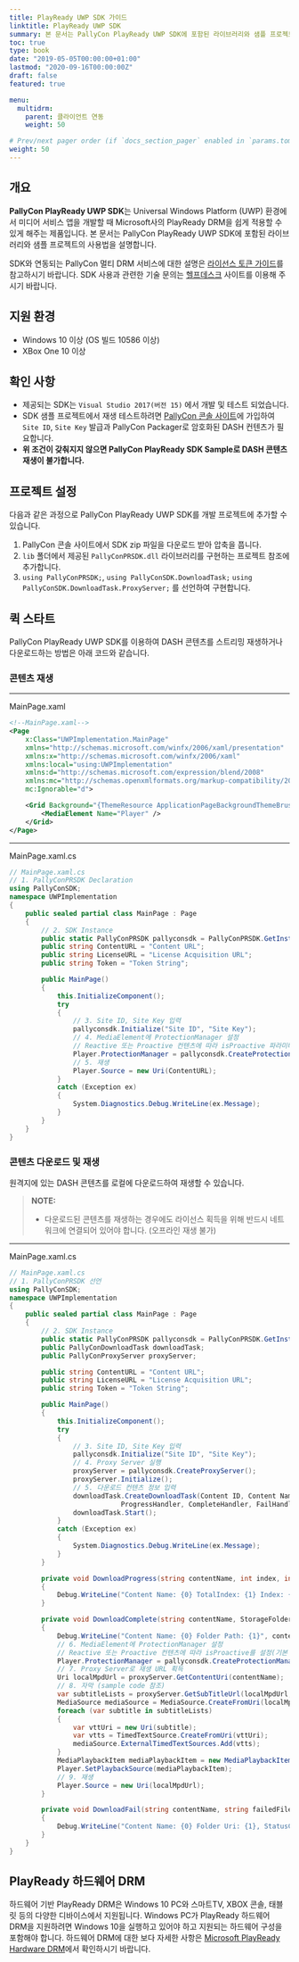 ```yaml
---
title: PlayReady UWP SDK 가이드
linktitle: PlayReady UWP SDK
summary: 본 문서는 PallyCon PlayReady UWP SDK에 포함된 라이브러리와 샘플 프로젝트의 사용법을 설명합니다.
toc: true
type: book
date: "2019-05-05T00:00:00+01:00"
lastmod: "2020-09-16T00:00:00Z"
draft: false
featured: true

menu:
  multidrm:
    parent: 클라이언트 연동
    weight: 50

# Prev/next pager order (if `docs_section_pager` enabled in `params.toml`)
weight: 50
---
```


## 개요

**PallyCon PlayReady UWP SDK**는 Universal Windows Platform (UWP) 환경에서 미디어 서비스 앱을 개발할 때 Microsoft사의 PlayReady DRM을 쉽게 적용할 수 있게 해주는 제품입니다. 본 문서는 PallyCon PlayReady UWP SDK에 포함된 라이브러리와 샘플 프로젝트의 사용법을 설명합니다.

SDK와 연동되는 PallyCon 멀티 DRM 서비스에 대한 설명은 [라이선스 토큰 가이드](../../license/license-token)를 참고하시기 바랍니다.
SDK 사용과 관련한 기술 문의는 [헬프데스크](https://pallycon.zendesk.com) 사이트를 이용해 주시기 바랍니다.

## 지원 환경

- Windows 10 이상 (OS 빌드 10586 이상)
- XBox One 10 이상

## 확인 사항

- 제공되는 SDK는 `Visual Studio 2017(버전 15)` 에서 개발 및 테스트 되었습니다.
- SDK 샘플 프로젝트에서 재생 테스트하려면 [PallyCon 콘솔 사이트](https://console.pallycon.com)에 가입하여 `Site ID`, `Site Key` 발급과 PallyCon Packager로 암호화된 DASH 컨텐츠가 필요합니다.
- **위 조건이 갖춰지지 않으면 PallyCon PlayReady SDK Sample로 DASH 콘텐츠 재생이 불가합니다.**

## 프로젝트 설정

다음과 같은 과정으로 PallyCon PlayReady UWP SDK를 개발 프로젝트에 추가할 수 있습니다.

1. PallyCon 콘솔 사이트에서 SDK zip 파일을 다운로드 받아 압축을 풉니다.
2. `lib` 폴더에서 제공된 `PallyConPRSDK.dll` 라이브러리를 구현하는 프로젝트 참조에 추가합니다.
3. `using PallyConPRSDK;`, `using PallyConSDK.DownloadTask;` `using PallyConSDK.DownloadTask.ProxyServer;` 를 선언하여 구현합니다.

## 퀵 스타트

PallyCon PlayReady UWP SDK를 이용하여 DASH 콘텐츠를 스트리밍 재생하거나 다운로드하는 방법은 아래 코드와 같습니다.

### 콘텐츠 재생

***
MainPage.xaml

~~~xml
<!--MainPage.xaml-->
<Page
    x:Class="UWPImplementation.MainPage"
    xmlns="http://schemas.microsoft.com/winfx/2006/xaml/presentation"
    xmlns:x="http://schemas.microsoft.com/winfx/2006/xaml"
    xmlns:local="using:UWPImplementation"
    xmlns:d="http://schemas.microsoft.com/expression/blend/2008"
    xmlns:mc="http://schemas.openxmlformats.org/markup-compatibility/2006"
    mc:Ignorable="d">

    <Grid Background="{ThemeResource ApplicationPageBackgroundThemeBrush}">
        <MediaElement Name="Player" />
    </Grid>
</Page>
~~~

***
MainPage.xaml.cs

~~~cs
// MainPage.xaml.cs
// 1. PallyConPRSDK Declaration
using PallyConSDK;
namespace UWPImplementation
{
    public sealed partial class MainPage : Page
    {
    	// 2. SDK Instance
        public static PallyConPRSDK pallyconsdk = PallyConPRSDK.GetInstance;
        public string ContentURL = "Content URL";
        public string LicenseURL = "License Acquisition URL";
        public string Token = "Token String";

        public MainPage()
        {
            this.InitializeComponent();
            try
            {
            	// 3. Site ID, Site Key 입력
                pallyconsdk.Initialize("Site ID", "Site Key");
                // 4. MediaElement에 ProtectionManager 설정
                // Reactive 또는 Proactive 컨텐츠에 따라 isProactive 파라미터를 설정. 기본: false(Reactive).
                Player.ProtectionManager = pallyconsdk.CreateProtectionManagerByToken(ContentURL, LicenseURL, Token, false);
                // 5. 재생
                Player.Source = new Uri(ContentURL);
            }
            catch (Exception ex)
            {
                System.Diagnostics.Debug.WriteLine(ex.Message);
            }
        }
    }
}
~~~

### 콘텐츠 다운로드 및 재생

원격지에 있는 DASH 콘텐츠를 로컬에 다운로드하여 재생할 수 있습니다.

> **NOTE:** 
> * 다운로드된 콘텐츠를 재생하는 경우에도 라이선스 획득을 위해 반드시 네트워크에 연결되어 있어야 합니다. (오프라인 재생 불가)

***
MainPage.xaml.cs

~~~Cs
// MainPage.xaml.cs
// 1. PallyConPRSDK 선언
using PallyConSDK;
namespace UWPImplementation
{
    public sealed partial class MainPage : Page
    {
    	// 2. SDK Instance
        public static PallyConPRSDK pallyconsdk = PallyConPRSDK.GetInstance;
        public PallyConDownloadTask downloadTask;
        public PallyConProxyServer proxyServer;

        public string ContentURL = "Content URL";
        public string LicenseURL = "License Acquisition URL";
        public string Token = "Token String";

        public MainPage()
        {
            this.InitializeComponent();
            try
            {
            	// 3. Site ID, Site Key 입력
                pallyconsdk.Initialize("Site ID", "Site Key");
                // 4. Proxy Server 실행
                proxyServer = pallyconsdk.CreateProxyServer();
                proxyServer.Initialize();
                // 5. 다운로드 컨텐츠 정보 입력
                downloadTask.CreateDownloadTask(Content ID, Content Name, Content URL,
                			ProgressHandler, CompleteHandler, FailHandler);
				downloadTask.Start();
            }
            catch (Exception ex)
            {
                System.Diagnostics.Debug.WriteLine(ex.Message);
            }
        }

        private void DownloadProgress(string contentName, int index, int totalIndex)
        {
        	Debug.WriteLine("Content Name: {0} TotalIndex: {1} Index: {2}", contentName, totalIndex, index);
        }

        private void DownloadComplete(string contentName, StorageFolder fileFolder)
        {
        	Debug.WriteLine("Content Name: {0} Folder Path: {1}", contentName, fileFolder.Path);
            // 6. MediaElement에 ProtectionManager 설정
            // Reactive 또는 Proactive 컨텐츠에 따라 isProactive를 설정(기본 Reactive)
            Player.ProtectionManager = pallyconsdk.CreateProtectionManagerByToken(ContentURL, LicenseURL, Token, false);
            // 7. Proxy Server로 재생 URL 획득
            Uri localMpdUrl = proxyServer.GetContentUri(contentName);
            // 8. 자막 (sample code 참조)
            var subtitleLists = proxyServer.GetSubTitleUrl(localMpdUrl, contentName)
            MediaSource mediaSource = MediaSource.CreateFromUri(localMpdUrl);
            foreach (var subtitle in subtitleLists)
            {
            	var vttUri = new Uri(subtitle);
                var vtts = TimedTextSource.CreateFromUri(vttUri);
                mediaSource.ExternalTimedTextSources.Add(vtts);
            }
            MediaPlaybackItem mediaPlaybackItem = new MediaPlaybackItem(mediaSource);
            Player.SetPlaybackSource(mediaPlaybackItem);
            // 9. 재생
            Player.Source = new Uri(localMpdUrl);
        }

        private void DownloadFail(string contentName, string failedFileUrl, HttpResponseMessage response)
        {
        	Debug.WriteLine("Content Name: {0} Folder Uri: {1}, StatusCode: {2}", contentName, failedFileUrl, response.StatusCode);
        }
    }
}
~~~

## PlayReady 하드웨어 DRM

하드웨어 기반 PlayReady DRM은 Windows 10 PC와 스마트TV, XBOX 콘솔, 태블릿 등의 다양한 디바이스에서 지원됩니다. Windows PC가 PlayReady 하드웨어 DRM을 지원하려면 Windows 10을 실행하고 있어야 하고 지원되는 하드웨어 구성을 포함해야 합니다. 하드웨어 DRM에 대한 보다 자세한 사항은 [Microsoft PlayReady Hardware DRM](https://docs.microsoft.com/ko-kr/windows/uwp/audio-video-camera/hardware-drm)에서 확인하시기 바랍니다.
